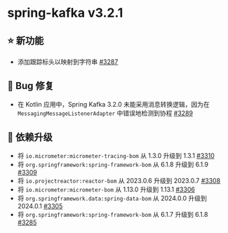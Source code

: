 # spring-kafka v3.2.1

## ⭐ 新功能

- 添加跟踪标头以映射到字符串 [#3287](https://github.com/spring-projects/spring-kafka/issues/3287)

## 🐞 Bug 修复

- 在 Kotlin 应用中，Spring Kafka 3.2.0 未能采用消息转换逻辑，因为在 `MessagingMessageListenerAdapter` 中错误地检测到协程 [#3289](https://github.com/spring-projects/spring-kafka/issues/3289)

## 🔨 依赖升级

- 将 `io.micrometer:micrometer-tracing-bom` 从 1.3.0 升级到 1.3.1 [#3310](https://github.com/spring-projects/spring-kafka/pull/3310)
- 将 `org.springframework:spring-framework-bom` 从 6.1.8 升级到 6.1.9 [#3309](https://github.com/spring-projects/spring-kafka/pull/3309)
- 将 `io.projectreactor:reactor-bom` 从 2023.0.6 升级到 2023.0.7 [#3308](https://github.com/spring-projects/spring-kafka/pull/3308)
- 将 `io.micrometer:micrometer-bom` 从 1.13.0 升级到 1.13.1 [#3306](https://github.com/spring-projects/spring-kafka/pull/3306)
- 将 `org.springframework.data:spring-data-bom` 从 2024.0.0 升级到 2024.0.1 [#3305](https://github.com/spring-projects/spring-kafka/pull/3305)
- 将 `org.springframework:spring-framework-bom` 从 6.1.7 升级到 6.1.8 [#3285](https://github.com/spring-projects/spring-kafka/pull/3285)
```